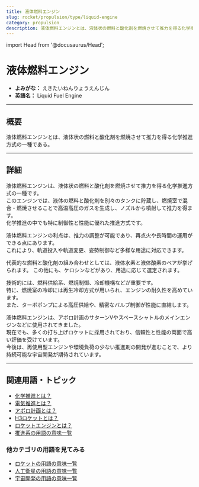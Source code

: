 ```yaml
---
title: 液体燃料エンジン
slug: rocket/propulsion/type/liquid-engine
category: propulsion
description: 液体燃料エンジンとは、液体状の燃料と酸化剤を燃焼させて推力を得る化学推進方式の一種である。
---
```


import Head from '@docusaurus/Head';

<Head>
  <script type="application/ld+json">
    {`{
      "@context": "https://schema.org",
      "@type": "DefinedTerm",
      "name": "液体燃料エンジン",
      "inDefinedTermSet": "https://www.space-portal.org",
      "termCode": "rocket/propulsion/type/liquid-engine",
      "description": "液体燃料エンジンとは、液体状の燃料と酸化剤を燃焼させて推力を得る化学推進方式の一種である。",
      "url": "https://www.space-portal.org/docs/rocket/propulsion/type/liquid-engine"
    }`}
  </script>
</Head>

# 液体燃料エンジン

- **よみがな：** えきたいねんりょうえんじん  
- **英語名：** Liquid Fuel Engine  

---

## 概要

液体燃料エンジンとは、液体状の燃料と酸化剤を燃焼させて推力を得る化学推進方式の一種である。

---

## 詳細

液体燃料エンジンは、液体状の燃料と酸化剤を燃焼させて推力を得る化学推進方式の一種です。  
このエンジンでは、液体の燃料と酸化剤を別々のタンクに貯蔵し、燃焼室で混合・燃焼させることで高温高圧のガスを生成し、ノズルから噴射して推力を得ます。  
化学推進の中でも特に制御性と性能に優れた推進方式です。  

液体燃料エンジンの利点は、推力の調整が可能であり、再点火や長時間の運用ができる点にあります。  
これにより、軌道投入や軌道変更、姿勢制御など多様な用途に対応できます。  

代表的な燃料と酸化剤の組み合わせとしては、液体水素と液体酸素のペアが挙げられます。
この他にも、ケロシンなどがあり、用途に応じて選定されます。  

技術的には、燃料供給系、燃焼制御、冷却機構などが重要です。  
特に、燃焼室の冷却には再生冷却方式が用いられ、エンジンの耐久性を高めています。  
また、ターボポンプによる高圧供給や、精密なバルブ制御が性能に直結します。  

液体燃料エンジンは、アポロ計画のサターンVやスペースシャトルのメインエンジンなどに使用されてきました。  
現在でも、多くの打ち上げロケットに採用されており、信頼性と性能の両面で高い評価を受けています。  
今後は、再使用型エンジンや環境負荷の少ない推進剤の開発が進むことで、より持続可能な宇宙開発が期待されています。

---

## 関連用語・トピック
- [化学推進とは？](/rocket/propulsion/type/chemical-propulsion)
- [電気推進とは？](/rocket/propulsion/type/electric-propulsion)
- [アポロ計画とは？](/glossary/history/apollo-program)
- [H3ロケットとは？](/rocket/index/h3-rocket)
- [ロケットエンジンとは？](/rocket/propulsion/rocket-engine)
- [推進系の用語の意味一覧](/category/propulsion)

### 他カテゴリの用語を見てみる
- [ロケットの用語の意味一覧](/category/rocket)
- [人工衛星の用語の意味一覧](/category/satellite)
- [宇宙開発の用語の意味一覧](/category/glossary)